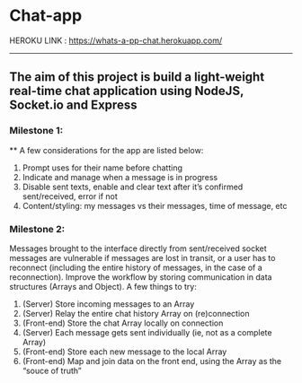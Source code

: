 # Chat-app 

HEROKU LINK : https://whats-a-pp-chat.herokuapp.com/

<hr>

## The aim of this project is build a light-weight real-time chat application using NodeJS, Socket.io and Express

### Milestone 1:
** A few considerations for the app are listed below:

1. Prompt uses for their name before chatting
2. Indicate and manage when a message is in progress
3. Disable sent texts, enable and clear text after it’s confirmed sent/received, error if not
4. Content/styling: my messages vs their messages, time of message, etc

### Milestone 2:
Messages brought to the interface directly from sent/received socket messages are vulnerable if messages are lost in transit, or a user has to reconnect (including the entire history of messages, in the case of a reconnection). Improve the workflow by storing communication in data structures (Arrays and Object). A few things to try:

1. (Server) Store incoming messages to an Array
2. (Server) Relay the entire chat history Array on (re)connection
3. (Front-end) Store the chat Array locally on connection
4. (Server) Each message gets sent individually (ie, not as a complete Array)
5. (Front-end) Store each new message to the local Array
6. (Front-end) Map and join data on the front end, using the Array as the “souce of truth”
